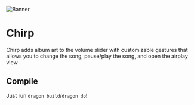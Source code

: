 ![Banner](https://raw.githubusercontent.com/justnaa/Chirp/love/Prefs/Resources/banner.png)
# Chirp
Chirp adds album art to the volume slider with customizable gestures that allows you to change the song, pause/play the song, and open the airplay view
## Compile
Just run `dragon build`/`dragon do`!
